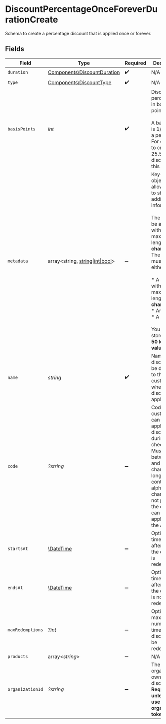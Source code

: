 # DiscountPercentageOnceForeverDurationCreate

Schema to create a percentage discount that is applied once or forever.


## Fields

| Field                                                                                                                                                                                                                                                                                        | Type                                                                                                                                                                                                                                                                                         | Required                                                                                                                                                                                                                                                                                     | Description                                                                                                                                                                                                                                                                                  | Example                                                                                                                                                                                                                                                                                      |
| -------------------------------------------------------------------------------------------------------------------------------------------------------------------------------------------------------------------------------------------------------------------------------------------- | -------------------------------------------------------------------------------------------------------------------------------------------------------------------------------------------------------------------------------------------------------------------------------------------- | -------------------------------------------------------------------------------------------------------------------------------------------------------------------------------------------------------------------------------------------------------------------------------------------- | -------------------------------------------------------------------------------------------------------------------------------------------------------------------------------------------------------------------------------------------------------------------------------------------- | -------------------------------------------------------------------------------------------------------------------------------------------------------------------------------------------------------------------------------------------------------------------------------------------- |
| `duration`                                                                                                                                                                                                                                                                                   | [Components\DiscountDuration](../../Models/Components/DiscountDuration.md)                                                                                                                                                                                                                   | :heavy_check_mark:                                                                                                                                                                                                                                                                           | N/A                                                                                                                                                                                                                                                                                          |                                                                                                                                                                                                                                                                                              |
| `type`                                                                                                                                                                                                                                                                                       | [Components\DiscountType](../../Models/Components/DiscountType.md)                                                                                                                                                                                                                           | :heavy_check_mark:                                                                                                                                                                                                                                                                           | N/A                                                                                                                                                                                                                                                                                          |                                                                                                                                                                                                                                                                                              |
| `basisPoints`                                                                                                                                                                                                                                                                                | *int*                                                                                                                                                                                                                                                                                        | :heavy_check_mark:                                                                                                                                                                                                                                                                           | Discount percentage in basis points.<br/><br/>A basis point is 1/100th of a percent.<br/>For example, to create a 25.5% discount, set this to 2550.                                                                                                                                          |                                                                                                                                                                                                                                                                                              |
| `metadata`                                                                                                                                                                                                                                                                                   | array<string, [string\|int\|bool](../../Models/Components/DiscountPercentageOnceForeverDurationCreateMetadata.md)>                                                                                                                                                                           | :heavy_minus_sign:                                                                                                                                                                                                                                                                           | Key-value object allowing you to store additional information.<br/><br/>The key must be a string with a maximum length of **40 characters**.<br/>The value must be either:<br/><br/>* A string with a maximum length of **500 characters**<br/>* An integer<br/>* A boolean<br/><br/>You can store up to **50 key-value pairs**. |                                                                                                                                                                                                                                                                                              |
| `name`                                                                                                                                                                                                                                                                                       | *string*                                                                                                                                                                                                                                                                                     | :heavy_check_mark:                                                                                                                                                                                                                                                                           | Name of the discount. Will be displayed to the customer when the discount is applied.                                                                                                                                                                                                        |                                                                                                                                                                                                                                                                                              |
| `code`                                                                                                                                                                                                                                                                                       | *?string*                                                                                                                                                                                                                                                                                    | :heavy_minus_sign:                                                                                                                                                                                                                                                                           | Code customers can use to apply the discount during checkout. Must be between 3 and 256 characters long and contain only alphanumeric characters.If not provided, the discount can only be applied via the API.                                                                              |                                                                                                                                                                                                                                                                                              |
| `startsAt`                                                                                                                                                                                                                                                                                   | [\DateTime](https://www.php.net/manual/en/class.datetime.php)                                                                                                                                                                                                                                | :heavy_minus_sign:                                                                                                                                                                                                                                                                           | Optional timestamp after which the discount is redeemable.                                                                                                                                                                                                                                   |                                                                                                                                                                                                                                                                                              |
| `endsAt`                                                                                                                                                                                                                                                                                     | [\DateTime](https://www.php.net/manual/en/class.datetime.php)                                                                                                                                                                                                                                | :heavy_minus_sign:                                                                                                                                                                                                                                                                           | Optional timestamp after which the discount is no longer redeemable.                                                                                                                                                                                                                         |                                                                                                                                                                                                                                                                                              |
| `maxRedemptions`                                                                                                                                                                                                                                                                             | *?int*                                                                                                                                                                                                                                                                                       | :heavy_minus_sign:                                                                                                                                                                                                                                                                           | Optional maximum number of times the discount can be redeemed.                                                                                                                                                                                                                               |                                                                                                                                                                                                                                                                                              |
| `products`                                                                                                                                                                                                                                                                                   | array<*string*>                                                                                                                                                                                                                                                                              | :heavy_minus_sign:                                                                                                                                                                                                                                                                           | N/A                                                                                                                                                                                                                                                                                          |                                                                                                                                                                                                                                                                                              |
| `organizationId`                                                                                                                                                                                                                                                                             | *?string*                                                                                                                                                                                                                                                                                    | :heavy_minus_sign:                                                                                                                                                                                                                                                                           | The ID of the organization owning the discount. **Required unless you use an organization token.**                                                                                                                                                                                           | 1dbfc517-0bbf-4301-9ba8-555ca42b9737                                                                                                                                                                                                                                                         |